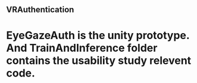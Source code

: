 ## VRAuthentication

# EyeGazeAuth is the unity prototype. And TrainAndInference folder contains the usability study relevent code.